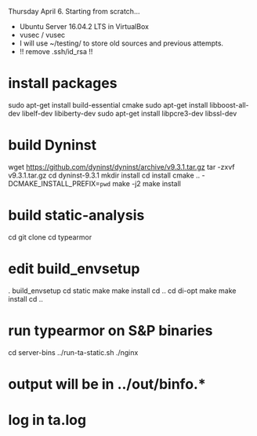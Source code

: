 Thursday April 6. Starting from scratch... 
- Ubuntu Server 16.04.2 LTS in VirtualBox
- vusec / vusec
- I will use ~/testing/ to store old sources and previous attempts.
- !! remove .ssh/id_rsa !!

# install packages
sudo apt-get install build-essential cmake 
sudo apt-get install libboost-all-dev libelf-dev libiberty-dev
sudo apt-get install libpcre3-dev libssl-dev

# build Dyninst
wget https://github.com/dyninst/dyninst/archive/v9.3.1.tar.gz
tar -zxvf v9.3.1.tar.gz
cd dyninst-9.3.1
mkdir install
cd install
cmake .. -DCMAKE_INSTALL_PREFIX=`pwd`
make -j2
make install


# build static-analysis
cd 
git clone
cd typearmor
# edit build_envsetup
. build_envsetup
cd static
make
make install
cd ..
cd di-opt
make
make install
cd ..

# run typearmor on S&P binaries
cd server-bins
../run-ta-static.sh ./nginx
# output will be in ../out/binfo.*
# log in ta.log
